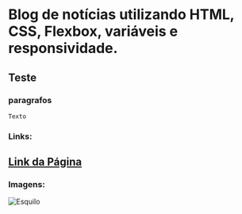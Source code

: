 # Blog de notícias utilizando HTML, CSS, Flexbox, variáveis e responsividade. 
## Teste
### paragrafos
    Texto
### Links:

## [Link da Página ](https://miguelangelodevads.github.io/blog-noticias-fs29/)

### Imagens:

![Esquilo](https://media.istockphoto.com/id/476834294/pt/foto/esquilo-vermelho-eurasi%C3%A1tico-na-frente-de-um-fundo-branco.jpg?s=1024x1024&w=is&k=20&c=rQyc1JI1HLURMOlL9cGHqrhFJjercQWmFeV8kP4FTtY=)